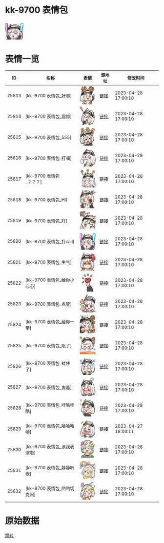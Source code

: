 # kk-9700 表情包

<img src="./cover.png" height="60" alt="cover" />

# 表情一览

|ID|名称|表情|源地址|修改时间|
|----|----|----|----|----|
|25813|[kk-9700 表情包_好耶]|<img src="./pic/025813_%5Bkk-9700 表情包_好耶%5D.png" height="60" alt="好耶"/>|[链接](https://i0.hdslb.com/bfs/garb/868faa5c5c04308a39708bd65a49c939c2d22749.png)|2023-04-28 17:00:10|
|25814|[kk-9700 表情包_震惊]|<img src="./pic/025814_%5Bkk-9700 表情包_震惊%5D.png" height="60" alt="震惊"/>|[链接](https://i0.hdslb.com/bfs/garb/4405448c04282a5cbccff9a8a4a51993f3f0a344.png)|2023-04-28 17:00:10|
|25815|[kk-9700 表情包_555]|<img src="./pic/025815_%5Bkk-9700 表情包_555%5D.png" height="60" alt="555"/>|[链接](https://i0.hdslb.com/bfs/garb/ec88bfc5718de59501a82dddb64ea764bbe9651e.png)|2023-04-28 17:00:10|
|25816|[kk-9700 表情包_打嗝]|<img src="./pic/025816_%5Bkk-9700 表情包_打嗝%5D.png" height="60" alt="打嗝"/>|[链接](https://i0.hdslb.com/bfs/garb/08bd14a537f152baa50a80063dc64ee73051746d.png)|2023-04-28 17:00:10|
|25817|[kk-9700 表情包_？？？]|<img src="./pic/025817_%5Bkk-9700 表情包_？？？%5D.png" height="60" alt="？？？"/>|[链接](https://i0.hdslb.com/bfs/garb/03db340839aefbdf54492b72e28dae121d1cb582.png)|2023-04-28 17:00:10|
|25818|[kk-9700 表情包_HI]|<img src="./pic/025818_%5Bkk-9700 表情包_HI%5D.png" height="60" alt="HI"/>|[链接](https://i0.hdslb.com/bfs/garb/9b515dcd4d518959516cbdfa24cecba4ea04c15d.png)|2023-04-28 17:00:10|
|25819|[kk-9700 表情包_盯]|<img src="./pic/025819_%5Bkk-9700 表情包_盯%5D.png" height="60" alt="盯"/>|[链接](https://i0.hdslb.com/bfs/garb/e965d0ea46c31dc1572a7c3654e04823977dc55d.png)|2023-04-28 17:00:10|
|25820|[kk-9700 表情包_打call]|<img src="./pic/025820_%5Bkk-9700 表情包_打call%5D.png" height="60" alt="打call"/>|[链接](https://i0.hdslb.com/bfs/garb/5d02bad04ecd29c70a63cde0dc12e9cca1543e6a.png)|2023-04-28 17:00:10|
|25821|[kk-9700 表情包_生气]|<img src="./pic/025821_%5Bkk-9700 表情包_生气%5D.png" height="60" alt="生气"/>|[链接](https://i0.hdslb.com/bfs/garb/a451609fc767f4b0c26f8b3da69cbc3fc85b5422.png)|2023-04-28 17:00:10|
|25822|[kk-9700 表情包_给你小心心]|<img src="./pic/025822_%5Bkk-9700 表情包_给你小心心%5D.png" height="60" alt="给你小心心"/>|[链接](https://i0.hdslb.com/bfs/garb/6bff874b9b849a4b0be3c61455834497fd5f7c1b.png)|2023-04-28 17:00:10|
|25823|[kk-9700 表情包_点赞]|<img src="./pic/025823_%5Bkk-9700 表情包_点赞%5D.png" height="60" alt="点赞"/>|[链接](https://i0.hdslb.com/bfs/garb/653034331d881866a0c89d15ef62f5b5789930f4.png)|2023-04-28 17:00:10|
|25824|[kk-9700 表情包_给你一拳]|<img src="./pic/025824_%5Bkk-9700 表情包_给你一拳%5D.png" height="60" alt="给你一拳"/>|[链接](https://i0.hdslb.com/bfs/garb/c6b4c081ff5cdd6b0c688c163151ec626f670809.png)|2023-04-28 17:00:10|
|25825|[kk-9700 表情包_眠了]|<img src="./pic/025825_%5Bkk-9700 表情包_眠了%5D.png" height="60" alt="眠了"/>|[链接](https://i0.hdslb.com/bfs/garb/0a2179bba5b26fe9c79f1c89d1c27f29eefda5bd.png)|2023-04-28 17:00:10|
|25826|[kk-9700 表情包_蚌住了]|<img src="./pic/025826_%5Bkk-9700 表情包_蚌住了%5D.png" height="60" alt="蚌住了"/>|[链接](https://i0.hdslb.com/bfs/garb/cce170409679381c4bd81864ac74c80210d71e41.png)|2023-04-28 17:00:10|
|25827|[kk-9700 表情包_害羞]|<img src="./pic/025827_%5Bkk-9700 表情包_害羞%5D.png" height="60" alt="害羞"/>|[链接](https://i0.hdslb.com/bfs/garb/d852fdee8e144ce8d107a0ddb34ded26558b4e4b.png)|2023-04-28 17:00:10|
|25828|[kk-9700 表情包_哇酷哇酷]|<img src="./pic/025828_%5Bkk-9700 表情包_哇酷哇酷%5D.png" height="60" alt="哇酷哇酷"/>|[链接](https://i0.hdslb.com/bfs/garb/5d0ac3d4a0aa49cb551688deb6182682a813bd1e.png)|2023-04-28 17:00:10|
|25829|[kk-9700 表情包_哈哈哈哈]|<img src="./pic/025829_%5Bkk-9700 表情包_哈哈哈哈%5D.png" height="60" alt="哈哈哈哈"/>|[链接](https://i0.hdslb.com/bfs/garb/eb5332df5e9a659ade906ba50c80530194b87cdf.png)|2023-04-27 18:00:11|
|25830|[kk-9700 表情包_该我表演啦]|<img src="./pic/025830_%5Bkk-9700 表情包_该我表演啦%5D.png" height="60" alt="该我表演啦"/>|[链接](https://i0.hdslb.com/bfs/garb/73f695d254b2cbad5ef59da313dce2f5a7266b2d.png)|2023-04-28 17:00:10|
|25831|[kk-9700 表情包_静静听歌]|<img src="./pic/025831_%5Bkk-9700 表情包_静静听歌%5D.png" height="60" alt="静静听歌"/>|[链接](https://i0.hdslb.com/bfs/garb/1e0f94e565a7a8ba1d0c9ca77ed636d4ddee71f8.png)|2023-04-28 17:00:10|
|25832|[kk-9700 表情包_哟哟切克闹]|<img src="./pic/025832_%5Bkk-9700 表情包_哟哟切克闹%5D.png" height="60" alt="哟哟切克闹"/>|[链接](https://i0.hdslb.com/bfs/garb/1d9781c8cd18153533b621cf2b2be695d8149fb7.png)|2023-04-28 17:00:10|

# 原始数据

[跳转](./raw.json)

